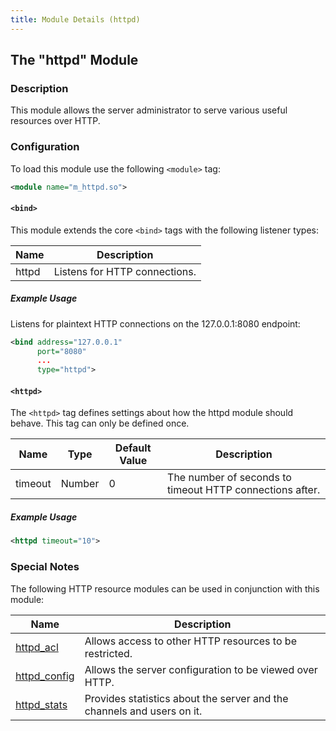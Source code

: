 ```yaml
---
title: Module Details (httpd)
---
```


## The "httpd" Module

### Description

This module allows the server administrator to serve various useful resources over HTTP.

### Configuration

To load this module use the following `<module>` tag:

```xml
<module name="m_httpd.so">
```

#### `<bind>`

This module extends the core `<bind>` tags with the following listener types:

Name  | Description
----- | -----------
httpd | Listens for HTTP connections.

##### Example Usage

Listens for plaintext HTTP connections on the 127.0.0.1:8080 endpoint:

```xml
<bind address="127.0.0.1"
      port="8080"
      ...
      type="httpd">
```

#### `<httpd>`

The `<httpd>` tag defines settings about how the httpd module should behave. This tag can only be defined once.

Name    | Type   | Default Value | Description
------- | ------ | ------------- | -----------
timeout | Number | 0             | The number of seconds to timeout HTTP connections after.

##### Example Usage

```xml
<httpd timeout="10">
```

### Special Notes

The following HTTP resource modules can be used in conjunction with this module:

Name                                    | Description
--------------------------------------- | -----------
[httpd_acl](/2/modules/httpd_acl)       | Allows access to other HTTP resources to be restricted.
[httpd_config](/2/modules/httpd_config) | Allows the server configuration to be viewed over HTTP.
[httpd_stats](/2/modules/httpd_stats)   | Provides statistics about the server and the channels and users on it.
